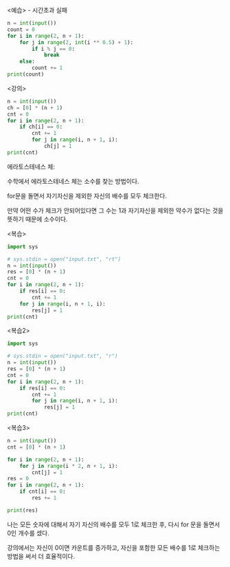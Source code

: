 <예습> - 시간초과 실패

```python
n = int(input())
count = 0
for i in range(2, n + 1):
    for j in range(2, int(i ** 0.5) + 1):
        if i % j == 0:
            break
    else:
        count += 1
print(count)
```

<강의>

```python
n = int(input())
ch = [0] * (n + 1)
cnt = 0
for i in range(2, n + 1):
    if ch[i] == 0:
        cnt += 1
        for j in range(i, n + 1, i):
            ch[j] = 1
print(cnt)
```

에라토스테네스 체:

수학에서 에라토스테네스 체는 소수를 찾는 방법이다.

for문을 돌면서 자기자신을 제외한 자신의 배수를 모두 체크한다.

만약 어떤 수가 체크가 안되어있다면 그 수는 1과 자기자신을 제외한 약수가 없다는 것을 뜻하기 때문에 소수이다.

<복습>

```python
import sys

# sys.stdin = open("input.txt", "rt")
n = int(input())
res = [0] * (n + 1)
cnt = 0
for i in range(2, n + 1):
    if res[i] == 0:
        cnt += 1
    for j in range(i, n + 1, i):
        res[j] = 1
print(cnt)
```

<복습2>

```python
import sys

# sys.stdin = open("input.txt", "r")
n = int(input())
res = [0] * (n + 1)
cnt = 0
for i in range(2, n + 1):
    if res[i] == 0:
        cnt += 1
        for j in range(i, n + 1, i):
            res[j] = 1
print(cnt)
```

<복습3>

```python
n = int(input())
cnt = [0] * (n + 1)

for i in range(2, n + 1):
    for j in range(i * 2, n + 1, i):
        cnt[j] = 1
res = 0
for i in range(2, n + 1):
    if cnt[i] == 0:
        res += 1

print(res)
```

나는 모든 숫자에 대해서 자기 자신의 배수를 모두 1로 체크한 후, 다시 for 문을 돌면서 0인 개수를 셌다.

강의에서는 자신이 0이면 카운트를 증가하고, 자신을 포함한 모든 배수를 1로 체크하는 방법을 써서 더 효율적이다.